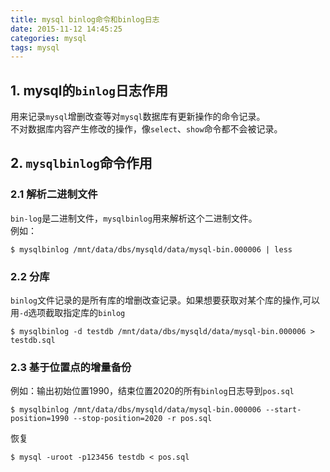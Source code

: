 ```yaml
---
title: mysql binlog命令和binlog日志
date: 2015-11-12 14:45:25
categories: mysql
tags: mysql
---
```

## 1. mysql的`binlog`日志作用
用来记录`mysql`增删改查等对`mysql`数据库有更新操作的命令记录。  
不对数据库内容产生修改的操作，像`select`、`show`命令都不会被记录。

## 2. `mysqlbinlog`命令作用

### 2.1 解析二进制文件
`bin-log`是二进制文件，`mysqlbinlog`用来解析这个二进制文件。  
例如：
```
$ mysqlbinlog /mnt/data/dbs/mysqld/data/mysql-bin.000006 | less
```
 
 
### 2.2 分库
`binlog`文件记录的是所有库的增删改查记录。如果想要获取对某个库的操作,可以用`-d`选项截取指定库的`binlog`
```
$ mysqlbinlog -d testdb /mnt/data/dbs/mysqld/data/mysql-bin.000006 > testdb.sql
```
 
### 2.3 基于位置点的增量备份
例如：输出初始位置1990，结束位置2020的所有`binlog`日志导到`pos.sql`
```
$ mysqlbinlog /mnt/data/dbs/mysqld/data/mysql-bin.000006 --start-position=1990 --stop-position=2020 -r pos.sql
```
恢复
```
$ mysql -uroot -p123456 testdb < pos.sql
```
 
 